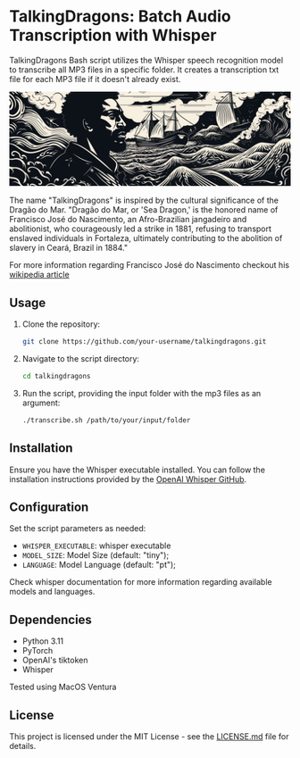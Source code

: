 # TalkingDragons: Batch Audio Transcription with Whisper

TalkingDragons Bash script utilizes the Whisper speech recognition model to transcribe all MP3 files in a specific folder. It creates a transcription txt file for each MP3 file if it doesn't already exist.


![dragao_do_mar](./images/dragao_do_mar.png)

The name "TalkingDragons" is inspired by the cultural significance of the Dragão do Mar. "Dragão do Mar, or 'Sea Dragon,' is the honored name of Francisco José do Nascimento, an Afro-Brazilian jangadeiro and abolitionist, who courageously led a strike in 1881, refusing to transport enslaved individuals in Fortaleza, ultimately contributing to the abolition of slavery in Ceará, Brazil in 1884."

For more information regarding Francisco José do Nascimento checkout his [wikipedia article](https://en.wikipedia.org/wiki/Dragão_do_Mar)

## Usage

1. Clone the repository:

    ```bash
    git clone https://github.com/your-username/talkingdragons.git
    ```

2. Navigate to the script directory:

    ```bash
    cd talkingdragons
    ```

3. Run the script, providing the input folder with the mp3 files as an argument:

    ```bash
    ./transcribe.sh /path/to/your/input/folder
    ```

## Installation

Ensure you have the Whisper executable installed. You can follow the installation instructions provided by the [OpenAI Whisper GitHub](https://github.com/openai/whisper).

## Configuration

Set the script parameters as needed:

* `WHISPER_EXECUTABLE`: whisper executable
* `MODEL_SIZE`: Model Size (default: "tiny");
* `LANGUAGE`: Model Language (default: "pt");

Check whisper documentation for more information regarding available models and languages.

## Dependencies

- Python 3.11
- PyTorch
- OpenAI's tiktoken
- Whisper

Tested using MacOS Ventura

## License

This project is licensed under the MIT License - see the [LICENSE.md](LICENSE.md) file for details.
